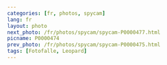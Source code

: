 ```yaml
---
categories: [fr, photos, spycam]
lang: fr
layout: photo
next_photo: /fr/photos/spycam/spycam-P0000477.html
picname: P0000474
prev_photo: /fr/photos/spycam/spycam-P0000475.html
tags: [Fotofalle, Leopard]
---
```

